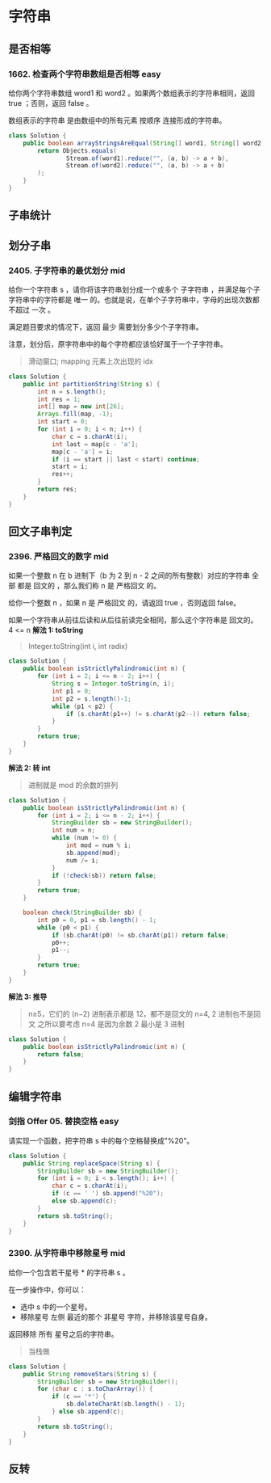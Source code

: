 # 字符串

## 是否相等

### 1662. 检查两个字符串数组是否相等 easy

给你两个字符串数组 word1 和 word2 。如果两个数组表示的字符串相同，返回 true ；否则，返回 false 。

数组表示的字符串 是由数组中的所有元素 按顺序 连接形成的字符串。

```java
class Solution {
    public boolean arrayStringsAreEqual(String[] word1, String[] word2) {
        return Objects.equals(
                Stream.of(word1).reduce("", (a, b) -> a + b),
                Stream.of(word2).reduce("", (a, b) -> a + b)
        );
    }
}
```



## 子串统计


## 划分子串


### 2405. 子字符串的最优划分 mid

给你一个字符串 s ，请你将该字符串划分成一个或多个 子字符串 ，并满足每个子字符串中的字符都是 唯一 的。也就是说，在单个子字符串中，字母的出现次数都不超过 一次 。

满足题目要求的情况下，返回 最少 需要划分多少个子字符串。

注意，划分后，原字符串中的每个字符都应该恰好属于一个子字符串。

> 滑动窗口; mapping 元素上次出现的 idx

```java
class Solution {
    public int partitionString(String s) {
        int n = s.length();
        int res = 1;
        int[] map = new int[26];
        Arrays.fill(map, -1);
        int start = 0;
        for (int i = 0; i < n; i++) {
            char c = s.charAt(i);
            int last = map[c - 'a'];
            map[c - 'a'] = i;
            if (i == start || last < start) continue;
            start = i;
            res++;
        }
        return res;
    }
}
```

## 回文子串判定



### 2396. 严格回文的数字 mid

如果一个整数 n 在 b 进制下（b 为 2 到 n - 2 之间的所有整数）对应的字符串 全部 都是 回文的 ，那么我们称 n 是 严格回文 的。

给你一个整数 n ，如果 n 是 严格回文 的，请返回 true ，否则返回 false。

如果一个字符串从前往后读和从后往前读完全相同，那么这个字符串是 回文的。
4 <= n
**解法 1: toString**

> Integer.toString(int i, int radix)

```java
class Solution {
    public boolean isStrictlyPalindromic(int n) {
        for (int i = 2; i <= n - 2; i++) {
            String s = Integer.toString(n, i);
            int p1 = 0;
            int p2 = s.length()-1;
            while (p1 < p2) {
                if (s.charAt(p1++) != s.charAt(p2--)) return false;
            }
        }
        return true;
    }
}
```

**解法 2: 转 int**

> 进制就是 mod 的余数的排列

```java
class Solution {
    public boolean isStrictlyPalindromic(int n) {
        for (int i = 2; i <= n - 2; i++) {
            StringBuilder sb = new StringBuilder();
            int num = n;
            while (num != 0) {
                int mod = num % i;
                sb.append(mod);
                num /= i;
            }
            if (!check(sb)) return false;
        }
        return true;
    }

    boolean check(StringBuilder sb) {
        int p0 = 0, p1 = sb.length() - 1;
        while (p0 < p1) {
            if (sb.charAt(p0) != sb.charAt(p1)) return false;
            p0++;
            p1--;
        }
        return true;
    }
}
```

**解法 3: 推导**

> n≥5，它们的 (n−2) 进制表示都是 12，都不是回文的
> n=4, 2 进制也不是回文
> 之所以要考虑 n=4 是因为余数 2 最小是 3 进制

```java
class Solution {
    public boolean isStrictlyPalindromic(int n) {
        return false;
    }
}
```

## 编辑字符串

### 剑指 Offer 05. 替换空格 easy

请实现一个函数，把字符串 s 中的每个空格替换成"%20"。

```java
class Solution {
    public String replaceSpace(String s) {
        StringBuilder sb = new StringBuilder();
        for (int i = 0; i < s.length(); i++) {
            char c = s.charAt(i);
            if (c == ' ') sb.append("%20");
            else sb.append(c);
        }
        return sb.toString();
    }
}
```

### 2390. 从字符串中移除星号 mid

给你一个包含若干星号 \* 的字符串 s 。

在一步操作中，你可以：

-   选中 s 中的一个星号。
-   移除星号 左侧 最近的那个 非星号 字符，并移除该星号自身。

返回移除 所有 星号之后的字符串。

> 当栈做

```java
class Solution {
    public String removeStars(String s) {
        StringBuilder sb = new StringBuilder();
        for (char c : s.toCharArray()) {
            if (c == '*') {
                sb.deleteCharAt(sb.length() - 1);
            } else sb.append(c);
        }
        return sb.toString();
    }
}
```

## 反转


